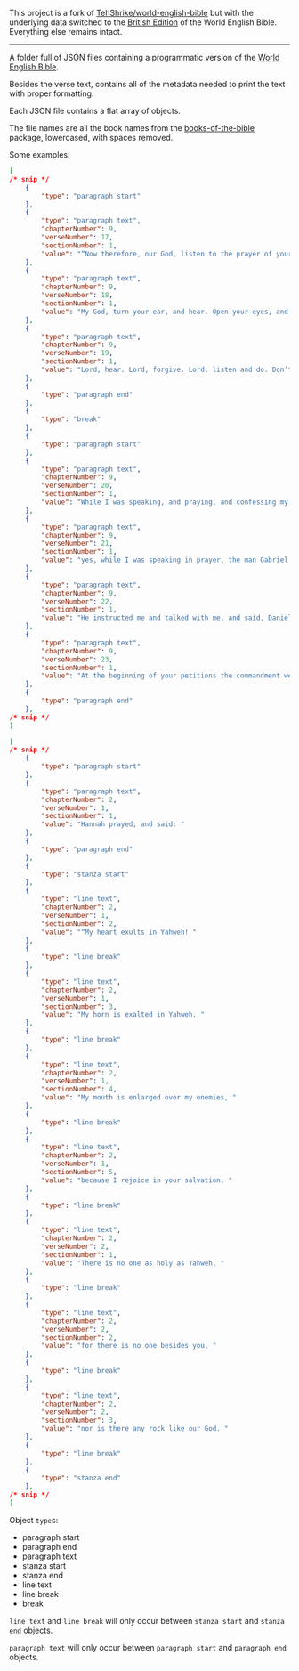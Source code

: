 This project is a fork of [TehShrike/world-english-bible](https://github.com/TehShrike/world-english-bible) but with the underlying data switched to the [British Edition](https://ebible.org/engwebpb/) of the World English Bible. Everything else remains intact.

---

A folder full of JSON files containing a programmatic version of the [World English Bible](http://ebible.org/web/).

Besides the verse text, contains all of the metadata needed to print the text with proper formatting.

Each JSON file contains a flat array of objects.

The file names are all the book names from the [books-of-the-bible](https://github.com/TehShrike/books-of-the-bible) package, lowercased, with spaces removed.

Some examples:

```json
[
/* snip */
	{
		"type": "paragraph start"
	},
	{
		"type": "paragraph text",
		"chapterNumber": 9,
		"verseNumber": 17,
		"sectionNumber": 1,
		"value": "“Now therefore, our God, listen to the prayer of your servant, and to his petitions, and cause your face to shine on your sanctuary that is desolate, for the Lord’s sake.  "
	},
	{
		"type": "paragraph text",
		"chapterNumber": 9,
		"verseNumber": 18,
		"sectionNumber": 1,
		"value": "My God, turn your ear, and hear. Open your eyes, and see our desolations, and the city which is called by your name; for we do not present our petitions before you for our righteousness, but for your great mercies’ sake.  "
	},
	{
		"type": "paragraph text",
		"chapterNumber": 9,
		"verseNumber": 19,
		"sectionNumber": 1,
		"value": "Lord, hear. Lord, forgive. Lord, listen and do. Don’t defer, for your own sake, my God, because your city and your people are called by your name.” "
	},
	{
		"type": "paragraph end"
	},
	{
		"type": "break"
	},
	{
		"type": "paragraph start"
	},
	{
		"type": "paragraph text",
		"chapterNumber": 9,
		"verseNumber": 20,
		"sectionNumber": 1,
		"value": "While I was speaking, and praying, and confessing my sin and the sin of my people Israel, and presenting my supplication before Yahweh my God for the holy mountain of my God;  "
	},
	{
		"type": "paragraph text",
		"chapterNumber": 9,
		"verseNumber": 21,
		"sectionNumber": 1,
		"value": "yes, while I was speaking in prayer, the man Gabriel, whom I had seen in the vision at the beginning, being caused to fly swiftly, touched me about the time of the evening offering.  "
	},
	{
		"type": "paragraph text",
		"chapterNumber": 9,
		"verseNumber": 22,
		"sectionNumber": 1,
		"value": "He instructed me and talked with me, and said, Daniel, “I have now come to give you wisdom and understanding.  "
	},
	{
		"type": "paragraph text",
		"chapterNumber": 9,
		"verseNumber": 23,
		"sectionNumber": 1,
		"value": "At the beginning of your petitions the commandment went out, and I have come to tell you; for you are greatly beloved. Therefore consider the matter, and understand the vision. "
	},
	{
		"type": "paragraph end"
	},
/* snip */
]
```

```json
[
/* snip */
	{
		"type": "paragraph start"
	},
	{
		"type": "paragraph text",
		"chapterNumber": 2,
		"verseNumber": 1,
		"sectionNumber": 1,
		"value": "Hannah prayed, and said: "
	},
	{
		"type": "paragraph end"
	},
	{
		"type": "stanza start"
	},
	{
		"type": "line text",
		"chapterNumber": 2,
		"verseNumber": 1,
		"sectionNumber": 2,
		"value": "“My heart exults in Yahweh! "
	},
	{
		"type": "line break"
	},
	{
		"type": "line text",
		"chapterNumber": 2,
		"verseNumber": 1,
		"sectionNumber": 3,
		"value": "My horn is exalted in Yahweh. "
	},
	{
		"type": "line break"
	},
	{
		"type": "line text",
		"chapterNumber": 2,
		"verseNumber": 1,
		"sectionNumber": 4,
		"value": "My mouth is enlarged over my enemies, "
	},
	{
		"type": "line break"
	},
	{
		"type": "line text",
		"chapterNumber": 2,
		"verseNumber": 1,
		"sectionNumber": 5,
		"value": "because I rejoice in your salvation. "
	},
	{
		"type": "line break"
	},
	{
		"type": "line text",
		"chapterNumber": 2,
		"verseNumber": 2,
		"sectionNumber": 1,
		"value": "There is no one as holy as Yahweh, "
	},
	{
		"type": "line break"
	},
	{
		"type": "line text",
		"chapterNumber": 2,
		"verseNumber": 2,
		"sectionNumber": 2,
		"value": "for there is no one besides you, "
	},
	{
		"type": "line break"
	},
	{
		"type": "line text",
		"chapterNumber": 2,
		"verseNumber": 2,
		"sectionNumber": 3,
		"value": "nor is there any rock like our God. "
	},
	{
		"type": "line break"
	},
	{
		"type": "stanza end"
	},
/* snip */
]
```

Object `type`s:

- paragraph start
- paragraph end
- paragraph text
- stanza start
- stanza end
- line text
- line break
- break

`line text` and `line break` will only occur between `stanza start` and `stanza end` objects.

`paragraph text` will only occur between `paragraph start` and `paragraph end` objects.
